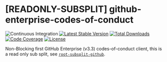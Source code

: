 # [READONLY-SUBSPLIT] github-enterprise-codes-of-conduct


![Continuous Integration](https://github.com/php-api-clients/github-enterprise-codes-of-conduct/workflows/Continuous%20Integration/badge.svg)
[![Latest Stable Version](https://poser.pugx.org/api-clients/github-enterprise-codes-of-conduct/v/stable.png)](https://packagist.org/packages/api-clients/github-enterprise-codes-of-conduct)
[![Total Downloads](https://poser.pugx.org/api-clients/github-enterprise-codes-of-conduct/downloads.png)](https://packagist.org/packages/api-clients/github-enterprise-codes-of-conduct)
[![Code Coverage](https://scrutinizer-ci.com/g/php-api-clients/github-enterprise-codes-of-conduct/badges/coverage.png?b==)](https://scrutinizer-ci.com/g/php-api-clients/github-enterprise-codes-of-conduct/?branch=)
[![License](https://poser.pugx.org/api-clients/github-enterprise-codes-of-conduct/license.png)](https://packagist.org/packages/api-clients/github-enterprise-codes-of-conduct)

Non-Blocking first GitHub Enterprise (v3.3) codes-of-conduct client, this is a read only sub split, see [`root-subsplit-github`](https://github.com/php-api-clients/root-subsplit-github).
